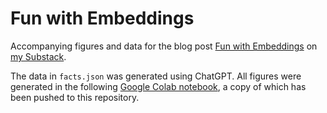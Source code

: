 # Fun with Embeddings

Accompanying figures and data for the blog post [Fun with Embeddings](https://open.substack.com/pub/zerocost/p/fun-with-sentence-embedding?r=2itwwb&utm_campaign=post&utm_medium=web) on [my Substack](https://zerocost.substack.com/).

The data in `facts.json` was generated using ChatGPT. All figures were generated in the following [Google Colab notebook](https://colab.research.google.com/drive/1akqIHZr5AwzfqQf4xlaW9QXK3f9DyYVp?usp=sharing), a copy of which has been pushed to this repository.